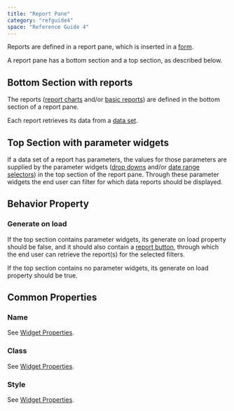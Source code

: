 ```yaml
---
title: "Report Pane"
category: "refguide4"
space: "Reference Guide 4"
---
```

Reports are defined in a report pane, which is inserted in a [form](forms).

A report pane has a bottom section and a top section, as described below.

## Bottom Section with reports

The reports ([report charts](report-chart) and/or [basic reports](basic-reports)) are defined in the bottom section of a report pane.

Each report retrieves its data from a [data set](data-sets).

## Top Section with parameter widgets

If a data set of a report has parameters, the values for those parameters are supplied by the parameter widgets ([drop downs](drop-down) and/or [date range selectors](date-range-selector)) in the top section of the report pane. Through these parameter widgets the end user can filter for which data reports should be displayed.

## Behavior Property

### Generate on load

If the top section contains parameter widgets, its generate on load property should be false, and it should also contain a [report button](report-button), through which the end user can retrieve the report(s) for the selected filters.

If the top section contains no parameter widgets, its generate on load property should be true.

## Common Properties

### Name

See [Widget Properties](widget-properties).

### Class

See [Widget Properties](widget-properties).

### Style

See [Widget Properties](widget-properties).
